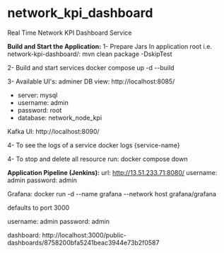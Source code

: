 # network_kpi_dashboard
Real Time Network KPI Dashboard Service

**Build and Start the Application:**
1- Prepare Jars
In application root i.e. network-kpi-dashboard/:
mvn clean package -DskipTest

2- Build and start services
docker compose up -d --build

3- Available UI's:
adminer DB view: http://localhost:8085/
- server: mysql
- username: admin
- password: root
- database: network_node_kpi

Kafka UI: http://localhost:8090/

4- To see the logs of  a service
docker logs {service-name}

4- To stop and delete all resource run: 
docker compose down

**Application Pipeline (Jenkins):**
url: http://13.51.233.71:8080/
username: admin
password: admin

Grafana: docker run -d --name grafana --network host grafana/grafana

defaults to port 3000

username: admin
password: admin

dashboard: http://localhost:3000/public-dashboards/8758200bfa5241beac3944e73b2f0587

